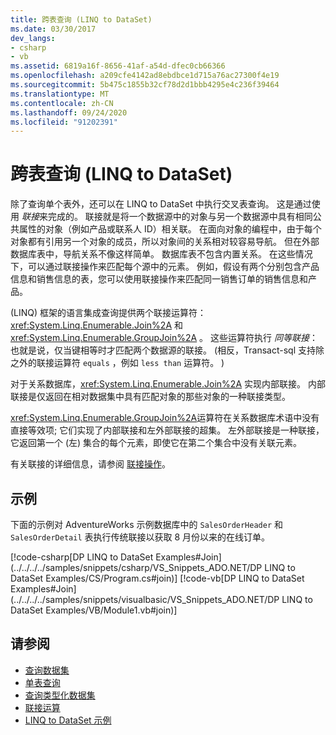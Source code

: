 ```yaml
---
title: 跨表查询 (LINQ to DataSet)
ms.date: 03/30/2017
dev_langs:
- csharp
- vb
ms.assetid: 6819a16f-8656-41af-a54d-dfec0cb66366
ms.openlocfilehash: a209cfe4142ad8ebdbce1d715a76ac27300f4e19
ms.sourcegitcommit: 5b475c1855b32cf78d2d1bbb4295e4c236f39464
ms.translationtype: MT
ms.contentlocale: zh-CN
ms.lasthandoff: 09/24/2020
ms.locfileid: "91202391"
---
```

# <a name="cross-table-queries-linq-to-dataset"></a>跨表查询 (LINQ to DataSet)

除了查询单个表外，还可以在 LINQ to DataSet 中执行交叉表查询。 这是通过使用 *联接*来完成的。 联接就是将一个数据源中的对象与另一个数据源中具有相同公共属性的对象（例如产品或联系人 ID）相关联。 在面向对象的编程中，由于每个对象都有引用另一个对象的成员，所以对象间的关系相对较容易导航。 但在外部数据库表中，导航关系不像这样简单。 数据库表不包含内置关系。 在这些情况下，可以通过联接操作来匹配每个源中的元素。 例如，假设有两个分别包含产品信息和销售信息的表，您可以使用联接操作来匹配同一销售订单的销售信息和产品。  
  
  (LINQ) 框架的语言集成查询提供两个联接运算符： <xref:System.Linq.Enumerable.Join%2A> 和 <xref:System.Linq.Enumerable.GroupJoin%2A> 。 这些运算符执行 *同等联接*：也就是说，仅当键相等时才匹配两个数据源的联接。  (相反，Transact-sql 支持除之外的联接运算符 `equals` ，例如 `less than` 运算符。 )   
  
 对于关系数据库，<xref:System.Linq.Enumerable.Join%2A> 实现内部联接。 内部联接是仅返回在相对数据集中具有匹配对象的那些对象的一种联接类型。  
  
 <xref:System.Linq.Enumerable.GroupJoin%2A>运算符在关系数据库术语中没有直接等效项; 它们实现了内部联接和左外部联接的超集。 左外部联接是一种联接，它返回第一个 (左) 集合的每个元素，即使它在第二个集合中没有关联元素。  
  
 有关联接的详细信息，请参阅 [联接操作](/previous-versions/visualstudio/visual-studio-2013/bb397908(v=vs.120))。  
  
## <a name="example"></a>示例  

 下面的示例对 AdventureWorks 示例数据库中的 `SalesOrderHeader` 和 `SalesOrderDetail` 表执行传统联接以获取 8 月份以来的在线订单。  
  
 [!code-csharp[DP LINQ to DataSet Examples#Join](../../../../samples/snippets/csharp/VS_Snippets_ADO.NET/DP LINQ to DataSet Examples/CS/Program.cs#join)]
 [!code-vb[DP LINQ to DataSet Examples#Join](../../../../samples/snippets/visualbasic/VS_Snippets_ADO.NET/DP LINQ to DataSet Examples/VB/Module1.vb#join)]  
  
## <a name="see-also"></a>请参阅

- [查询数据集](querying-datasets-linq-to-dataset.md)
- [单表查询](single-table-queries-linq-to-dataset.md)
- [查询类型化数据集](querying-typed-datasets.md)
- [联接运算](/previous-versions/visualstudio/visual-studio-2013/bb397908(v=vs.120))
- [LINQ to DataSet 示例](linq-to-dataset-examples.md)
